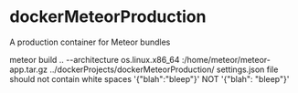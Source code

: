 # dockerMeteorProduction
A production container for Meteor bundles

meteor build .. --architecture os.linux.x86_64
<CONTAINER ID>:/home/meteor/meteor-app.tar.gz ../dockerProjects/dockerMeteorProduction/
settings.json file should not contain white spaces '{"blah":"bleep"}' NOT '{"blah": "bleep"}'

